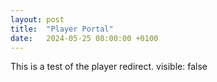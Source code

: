 ```yaml
---
layout: post
title:  "Player Portal"
date:   2024-05-25 08:00:00 +0100
---
```


This is a test of the player redirect.
visible:  false
